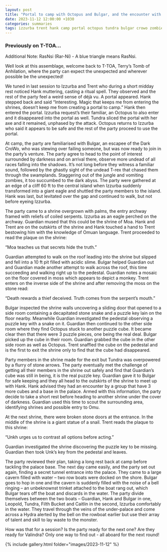 ```yaml
---
layout: post
title: "Portal to camp with Octopus and Bulgar, and the encounter with Hydra in the under-palace"
date: 2023-11-12 12:00:00 +1030
categories: summaries
tags: izzurba trent hank camp portal octopus tundra bulgar crowo zombies shrine eagle guardian moa slime pedestal monkey key palace omu unkh snail boat bell hydra leopold Caitlin filth-bucket 
---
```

### Previously on T-TOA…
Additional Note: RasNsi (Rar-Ni) - A blue triangle means RasNsi.

Well look at this assemblage, welcome back to T-TOA, Terry’s Tomb of Anhilation, where the party can expect the unexpected and wherever possible be the unexpected!

We tuned in last session to Izzurba and Trent who during a short midday rest noticed Hank muttering, casting a ritual spell. They observed and the rest of the party feel a weird sense of déjà vu. A portal appeared. Hank stepped back and said “Interesting. Magic that keeps me from entering the shrines, doesn’t keep me from creating a portal to camp.” Hank then entered the portal. Izzurba request’s their familiar, an Octopus to also enter and it disappeared into the portal as well. Tundra sliced the portal with her axe and it remained, unphased by the attack. Octopus returns to Izzurba who said it appears to be safe and the rest of the party proceed to use the portal.

At camp, the party are familiarised with Bulgar, an escapee of the Dark CroWo, who was stewing over failing someone, but was now ready to join in the party’s venture. The party agree to head to the point of interest surrounded by darkness and on arrival there, observe more undead of all races falling into the shadows. It’s not long before they witness a familiar sound, followed by the ghastly sight of the undead T-rex that chased them through the swamplands. Staggering out of the jungle and vomiting zombies, it too succumbed to the dark abyss. The party were gathered at an edge of a cliff 60 ft to the central island when Izzurba suddenly transformed into a giant eagle and shuttled the party members to the island. Hank was last, but levitated over the gap and continued to walk, but not before eyeing Izzurba.

The party came to a shrine overgrown with palms, the entry archway framed with reliefs of coiled serpents. Izzurba as an eagle perched on the archway. Guardian mused that this could be the shrine of Moa. Hank and Trent are on the outskirts of the shrine and Hank touched a hand to Trent bestowing him with the knowledge of Omuan language. Trent proceeded to read the plaque on the shrine:

“Moa teaches us that secrets hide the truth.”

Guardian attempted to walk on the roof leading into the shrine but slipped and fell into a 10 ft pit filled with acidic slime. Bulgar helped Guardian out and Guardian made another attempt to walk across the roof, this time succeeding and walking right up to the pedestal. Guardian notes a mosaic on the floor covered in moss which appears to depict a monkey. Trent enters on the inverse side of the shrine and after removing the moss on the stone read:

“Death rewards a thief deceived. Truth comes from the serpent’s mouth.”

Bulgar inspected the shrine walls uncovering a sliding door that opened to a side room containing a decapitated stone snake and a puzzle key lain on the floor nearby. Meanwhile Guardian investigated the pedestal observing a puzzle key with a snake on it. Guardian then continued to the other side room where they find Octopus stuck to another puzzle cube. It became clear then that there were 3 puzzle pieces, one being the real deal. Bulgar picked up the cube in their room. Guardian grabbed the cube in the other side room as well as Octopus. Trent snaffled the cube on the pedestal and is the first to exit the shrine only to find that the cube had disappeared.

Party members in the shrine made for the exit but Tundra was overpowered by a flurry of stone arrows. The party eventually met the challenge of getting all their members in the shrine out safely and find that Guardian’s cube was still in being, it is the real puzzle key. Guardian gave it to Bulgar for safe keeping and they all head to the outskirts of the shrine to meet up with Hank.
Hank advised they had an encounter by a group that have 3 more cubes and a base in the palace. Armed with this information, the party decide to take a short rest before heading to another shrine under the cover of darkness. Guardian used this time to scout the surrounding area, identifying shrines and possible entry to Omu.

At the next shrine, there were broken stone doors at the entrance. In the middle of the shrine is a giant statue of a snail. Trent reads the plaque to this shrine:

“Unkh urges us to contrast all options before acting.”

Guardian investigated the shrine discovering the puzzle key to be missing. Guardian then took Unk’s key from the pedestal and leaves.

The party reviewed their plan, taking a long rest back at camp before tackling the palace base. The next day came easily, and the party set out again, finding a secret tunnel entrance into the palace. They came to a large cavern filled with water – two row boats were docked on the shore. Bulgar goes to hop in one and the cavern is suddenly filled with the noise of a bell ringing – an unbeknownst trinket attached to the boat rang out, which Bulgar tears off the boat and discards in the water. The party divide themselves between the two boats – Guardian, Hank and Bulgar in one, Leopold, Tundra, Filth Bucket and Caitlin in the second, Izzurba comfortably in the water. They travel through the veins of the under-palace and come across a Hydra alerted by the bell on the rowboat earlier but use their array of talent and skill to lay waste to the monster.

How was that for a session? Is the party ready for the next one? Are they ready for Valindra? Only one way to find out - all aboard for the next round!



{% include gallery.html folder="images/2023-11-12" %}